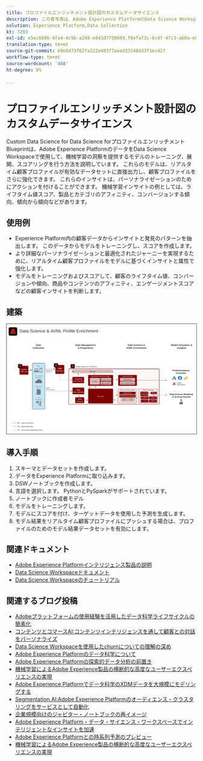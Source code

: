 ```yaml
---
title: プロファイルエンリッチメント設計図のカスタムデータサイエンス
description: この青写真は、Adobe Experience PlatformのData Science WorkspaceがExperience Platform内のデータをどのように使用して、モデルをトレーニング、導入、スコア化し、データから機械学習のインサイトを得るかを示しています。
solution: Experience Platform,Data Collection
kt: 7203
exl-id: e5ec6886-4fa4-4c9b-a2d8-e843d7758669,f0efaf3c-6c4f-47c3-ab8a-e8e146dd071c
translation-type: tm+mt
source-git-commit: e9e8473f62fa222e483f7aeed33148433f1ec427
workflow-type: tm+mt
source-wordcount: '488'
ht-degree: 0%

---
```


# プロファイルエンリッチメント設計図のカスタムデータサイエンス

Custom Data Science for Data Science forプロファイルエンリッチメントBlueprintは、Adobe Experience PlatformのデータをData Science Workspaceで使用して、機械学習の洞察を提供するモデルのトレーニング、展開、スコアリングを行う方法を説明しています。 これらのモデルは、リアルタイム顧客プロファイルが有効なデータセットに直接出力し、顧客プロファイルをさらに強化できます。 これらのインサイトは、パーソナライゼーションのためにアクションを付けることができます。 機械学習インサイトの例としては、ライフタイム値スコア、製品とカテゴリのアフィニティ、コンバージョンする傾向、傾向から傾向などがあります。

## 使用例

* Experience Platform内の顧客データからインサイトと発見のパターンを抽出します。 このデータからモデルをトレーニングし、スコアを作成します。
* より詳細なパーソナライゼーションと最適化されたジャーニーを実現するために、リアルタイム顧客プロファイルをモデルに基づくインサイトと属性で強化します。
* モデルをトレーニングおよびスコアして、顧客のライフタイム値、コンバージョンや傾向、商品やコンテンツのアフィニティ、エンゲージメントスコアなどの顧客インサイトを判断します。

## 建築

<img src="assets/datascience.svg" alt="プロファイルエンリッチメント設計図のカスタムデータサイエンスのリファレンスアーキテクチャ" style="border:1px solid #4a4a4a" />

## 導入手順

1. スキーマとデータセットを作成します。
1. データをExperience Platformに取り込みます。
1. DSWノートブックを作成します。
1. 言語を選択します。 PythonとPySparkがサポートされています。
1. ノートブックに作成者モデル
1. モデルをトレーニングします。
1. モデルにスコアを付け、ターゲットデータを使用した予測を生成します。
1. モデル結果をリアルタイム顧客プロファイルにプッシュする場合は、プロファイルのためのモデル結果データセットを有効にします。

## 関連ドキュメント

* [Adobe Experience Platformインテリジェンス製品の説明](https://helpx.adobe.com/legal/product-descriptions/adobe-experience-platform-intelligence---product-description.html)
* [Data Science Workspaceドキュメント](https://experienceleague.adobe.com/docs/experience-platform/data-science-workspace/home.html?lang=en)
* [Data Science Workspaceのチュートリアル](https://experienceleague.adobe.com/docs/platform-learn/tutorials/data-science-workspace/understanding-data-science-workspace.html)

## 関連するブログ投稿

* [Adobeプラットフォームの使用経験を活用したデータ科学ライフサイクルの簡素化](https://medium.com/adobetech/simplifying-the-data-science-lifecycle-with-adobe-platform-experience-8ea4f056d82f)
* [コンテンツとコマースAI:コンテンツインテリジェンスを通して顧客との対話をパーソナライズ](https://medium.com/adobetech/content-and-commerce-ai-personalizing-your-interactions-with-customers-through-content-intelligence-dc182601deab)
* [Data Science Workspaceを使用したchurnについての理解の深め](https://medium.com/adobetech/gaining-a-deeper-understanding-of-churn-using-data-science-workspace-18a2190e0cf3)
* [Adobe Experience Platformのデータ科学について](https://medium.com/adobetech/understanding-data-science-in-adobe-experience-platform-5bce5a17b42)
* [Adobe Experience Platformの探索的データ分析の前置き](https://medium.com/adobetech/an-introductory-look-at-exploratory-data-analysis-on-adobe-experience-platform-1bfce7501d9a)
* [機械学習によるAdobe Experience製品の横断的な高度なユーザーエクスペリエンスの実現](https://medium.com/adobetech/cutting-across-adobe-experience-products-with-machine-learning-to-elevated-user-experience-7c85000510d1)
* [Adobe Experience Platformでデータ科学のXDMデータを大規模にモデリングする](https://medium.com/adobetech/modeling-xdm-data-for-data-science-at-scale-on-adobe-experience-platform-222bb2a6dbf7)
* [Segmentation.AI:Adobe Experience Platformのオーディエンス・クラスタリングをサービスとして自動化](https://medium.com/adobetech/segmentation-ai-automated-audience-clustering-as-a-service-in-adobe-experience-platform-261f4099462c)
* [企業規模向けのジャピター・ノートブックの再イメージ](https://medium.com/adobetech/reimagining-jupyter-notebooks-for-enterprise-scale-8bc6340d504a)
* [Adobe Experience Platform・データ・サイエンス・ワークスペースでインテリジェントなインサイトを加速](https://medium.com/adobetech/accelerate-intelligent-insights-with-adobe-experience-platform-data-science-workspace-89538bacbbea)
* [Adobe Experience Platformとの時系列予測のプレビュー](https://medium.com/adobetech/preview-of-time-series-forecasting-with-adobe-experience-platform-38a2fc778e89)
* [機械学習によるAdobe Experience製品の横断的な高度なユーザーエクスペリエンスの実現](https://medium.com/adobetech/cutting-across-adobe-experience-products-with-machine-learning-to-elevated-user-experience-7c85000510d1)
